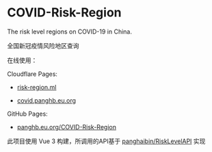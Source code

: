 # COVID-Risk-Region

The risk level regions on COVID-19 in China.

全国新冠疫情风险地区查询

在线使用：

Cloudflare Pages:

- [risk-region.ml](https://risk-region.ml/)

- [covid.panghb.eu.org](https://covid.panghb.eu.org/)

GitHub Pages:

- [panghb.eu.org/COVID-Risk-Region](https://panghb.eu.org/COVID-Risk-Region/)

此项目使用 Vue 3 构建，所调用的API基于 [panghaibin/RiskLevelAPI](https://github.com/panghaibin/RiskLevelAPI) 实现
